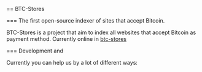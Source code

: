 == BTC-Stores

=== The first open-source indexer of sites that accept Bitcoin.

BTC-Stores is a project that aim to index all websites that accept Bitcoin as payment method. Currently online in
[btc-stores](btc-stores.herokuapp.com) 

=== Development and 

Currently you can help us by a lot of different ways:
